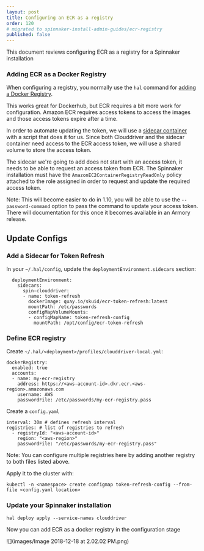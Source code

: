 ```yaml
---
layout: post
title: Configuring an ECR as a registry
order: 120
# migrated to spinnaker-install-admin-guides/ecr-registry
published: false
---
```


This document reviews configuring ECR as a registry for a Spinnaker installation

### Adding ECR as a Docker Registry

When configuring a registry, you normally use the `hal` command for [adding a Docker Registry](https://www.spinnaker.io/reference/halyard/commands/#hal-config-provider-docker-registry-account-add).

This works great for Dockerhub, but ECR requires a bit more work for configuration. Amazon ECR requires access tokens to access the images and those access tokens expire after a time.

In order to automate updating the token, we will use a [sidecar container](https://docs.microsoft.com/en-us/azure/architecture/patterns/sidecar) with a script that does it for us. Since both Clouddriver and the sidecar container need access to the ECR access token, we will use a shared volume to store the access token.

The sidecar we're going to add does not start with an access token, it needs to be able to request an access token from ECR. The Spinnaker installation must have the `AmazonEC2ContainerRegistryReadOnly` policy attached to the role assigned in order to request and update the required access token.


Note: This will become easier to do in 1.10, you will be able to use the `--password-command` option to pass the command to update your access token. There will documentation for this once it becomes available in an Armory release.


## Update Configs

### Add a Sidecar for Token Refresh

In your `~/.hal/config`, update the `deploymentEnvironment.sidecars` section:
```
  deploymentEnvironment:
    sidecars:
      spin-clouddriver:
      - name: token-refresh
        dockerImage: quay.io/skuid/ecr-token-refresh:latest
        mountPath: /etc/passwords
        configMapVolumeMounts:
        - configMapName: token-refresh-config
          mountPath: /opt/config/ecr-token-refresh
```

### Define ECR registry



Create `~/.hal/<deployment>/profiles/clouddriver-local.yml`:
```
dockerRegistry:
  enabled: true
  accounts:
  - name: my-ecr-registry
    address: https://<aws-account-id>.dkr.ecr.<aws-region>.amazonaws.com
    username: AWS
    passwordFile: /etc/passwords/my-ecr-registry.pass
```

Create a `config.yaml`

```
interval: 30m # defines refresh interval
registries: # list of registries to refresh
  - registryId: "<aws-account-id>"
    region: "<aws-region>"
    passwordFile: "/etc/passwords/my-ecr-registry.pass"
```

Note: You can configure multiple registries here by adding another registry to both files listed above.


Apply it to the cluster with:
```
kubectl -n <namespace> create configmap token-refresh-config --from-file <config.yaml location>
```

### Update your Spinnaker installation
```
hal deploy apply --service-names clouddriver
```


Now you can add ECR as a docker registry in the configuration stage

![](images/Image 2018-12-18 at 2.02.02 PM.png)
